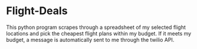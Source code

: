 # Flight-Deals
This python program scrapes through a spreadsheet of my selected flight locations and pick the cheapest flight plans within my budget. If it meets my budget, a message is automatically sent to me through the twilio API.
